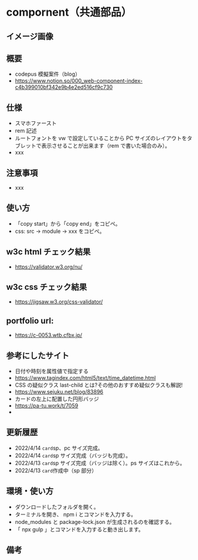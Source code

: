 # compornent（共通部品）

## イメージ画像

## 概要

- codepus 模擬案件（blog）
- https://www.notion.so/000_web-component-index-c4b399010bf342e9b4e2ed516cf9c730

## 仕様

- スマホファースト
- rem 記述
- ルートフォントを vw で設定していることから PC サイズのレイアウトをタブレットで表示させることが出来ます（rem で書いた場合のみ）。
- xxx

## 注意事項

- xxx

## 使い方

- 「copy start」から「copy end」をコピペ。
- css: src -> module -> xxx をコピペ。

## w3c html チェック結果

- https://validator.w3.org/nu/

## w3c css チェック結果

- https://jigsaw.w3.org/css-validator/

## portfolio url:

- https://c-0053.wtb.cfbx.jp/

## 参考にしたサイト

- 日付や時刻を属性値で指定する
- https://www.tagindex.com/html5/text/time_datetime.html
- CSS の疑似クラス last-child とは?その他のおすすめ疑似クラスも解説!
- https://www.sejuku.net/blog/83896
- カードの左上に配置した円形バッジ
- https://pa-tu.work/t/7059
-

## 更新履歴

- 2022/4/14 `card`sp、pc サイズ完成。
- 2022/4/14 `card`sp サイズ完成（バッジも完成）。
- 2022/4/13 `card`sp サイズ完成（バッジは除く）。ps サイズはこれから。
- 2022/4/13 `card`作成中（sp 部分）

## 環境・使い方

- ダウンロードしたフォルダを開く。
- ターミナルを開き、 npm i とコマンドを入力する。
- node_modules と package-lock.json が生成されるのを確認する。
- 「 npx gulp 」とコマンドを入力すると動き出します。

## 備考
